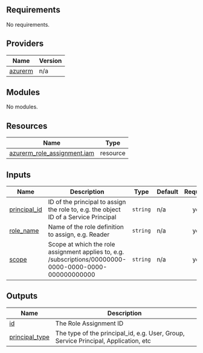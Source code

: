 <!-- BEGIN_TF_DOCS -->
## Requirements

No requirements.

## Providers

| Name | Version |
|------|---------|
| <a name="provider_azurerm"></a> [azurerm](#provider\_azurerm) | n/a |

## Modules

No modules.

## Resources

| Name | Type |
|------|------|
| [azurerm_role_assignment.iam](https://registry.terraform.io/providers/hashicorp/azurerm/latest/docs/resources/role_assignment) | resource |

## Inputs

| Name | Description | Type | Default | Required |
|------|-------------|------|---------|:--------:|
| <a name="input_principal_id"></a> [principal\_id](#input\_principal\_id) | ID of the principal to assign the role to, e.g. the object ID of a Service Principal | `string` | n/a | yes |
| <a name="input_role_name"></a> [role\_name](#input\_role\_name) | Name of the role definition to assign, e.g. Reader | `string` | n/a | yes |
| <a name="input_scope"></a> [scope](#input\_scope) | Scope at which the role assignment applies to, e.g. /subscriptions/00000000-0000-0000-0000-000000000000 | `string` | n/a | yes |

## Outputs

| Name | Description |
|------|-------------|
| <a name="output_id"></a> [id](#output\_id) | The Role Assignment ID |
| <a name="output_principal_type"></a> [principal\_type](#output\_principal\_type) | The type of the principal\_id, e.g. User, Group, Service Principal, Application, etc |
<!-- END_TF_DOCS -->